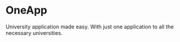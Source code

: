 # OneApp

University application made easy. With just one application to all the necessary universities.
